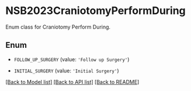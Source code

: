 # NSB2023CraniotomyPerformDuring

Enum class for Craniotomy Perform During.

## Enum

* `FOLLOW_UP_SURGERY` (value: `'Follow up Surgery'`)

* `INITIAL_SURGERY` (value: `'Initial Surgery'`)

[[Back to Model list]](../README.md#documentation-for-models) [[Back to API list]](../README.md#documentation-for-api-endpoints) [[Back to README]](../README.md)


